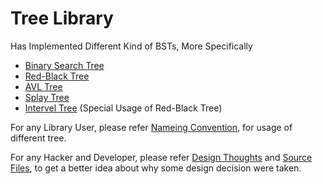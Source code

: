 # Tree Library

Has Implemented Different Kind of BSTs, More Specifically

- [Binary Search Tree](/include/tree/bsTree.hpp)
- [Red-Black Tree](/include/tree/rbTree.hpp)
- [AVL Tree](/include/tree/avlTree.hpp)
- [Splay Tree](/include/tree/splayTree.hpp)
- [Intervel Tree](/include/tree/intervelTree.hpp) (Special Usage of Red-Black Tree)

For any Library User, please refer [Nameing Convention](/NamingConvention.md), for usage of different tree.

For any Hacker and Developer, please refer [Design Thoughts](/design.md) and [Source Files](/include/tree/), to get a better idea about why some design decision were taken.
